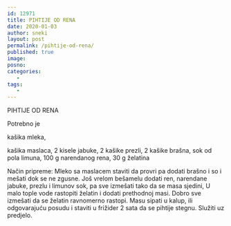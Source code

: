 ```yaml
---
id: 12971
title: PIHTIJE OD RENA
date: 2020-01-03
author: sneki
layout: post
permalink: /pihtije-od-rena/
published: true
image: 
posno: 
categories:
   -
tags:
   -
---
```

PIHTIJE OD RENA

Potrebno je

kašika mleka, 

kašika maslaca,
 2 kisele jabuke,
  2 kašike prezli,
2 kašike brašna, 
sok od pola limuna,
100 g narendanog rena, 
30 g želatina

Način pripreme:
Mleko sa maslacem staviti da provri pa dodati
brašno i so i mešati dok se ne zgusne. Još vrelom
bešamelu dodati ren, narendane jabuke, prezlu i
limunov sok, pa sve izmešati tako da se masa sjedini, U
malo tople vode rastopiti želatin i dodati prethodnoj
masi. Dobro sve izmešati da se želatin ravnomerno
rastopi. Masu sipati u kalup, ili odgovarajuću posudu i
staviti u frižider 2 sata da se pihtije stegnu. Služiti
uz predjelo.

  

